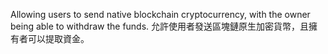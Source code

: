 Allowing users to send native blockchain cryptocurrency, with the owner being able to withdraw the funds.
允許使用者發送區塊鏈原生加密貨幣，且擁有者可以提取資金。

